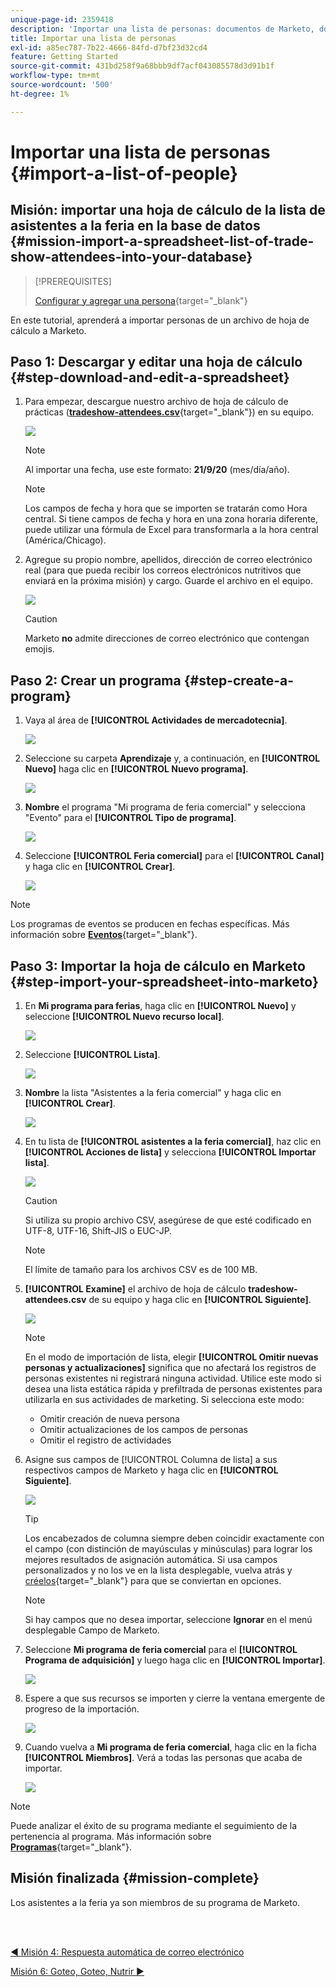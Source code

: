 ```yaml
---
unique-page-id: 2359418
description: 'Importar una lista de personas: documentos de Marketo, documentación del producto'
title: Importar una lista de personas
exl-id: a85ec787-7b22-4666-84fd-d7bf23d32cd4
feature: Getting Started
source-git-commit: 431bd258f9a68bbb9df7acf043085578d3d91b1f
workflow-type: tm+mt
source-wordcount: '500'
ht-degree: 1%

---
```


# Importar una lista de personas {#import-a-list-of-people}

## Misión: importar una hoja de cálculo de la lista de asistentes a la feria en la base de datos {#mission-import-a-spreadsheet-list-of-trade-show-attendees-into-your-database}

>[!PREREQUISITES]
>
>[Configurar y agregar una persona](/help/marketo/getting-started/quick-wins/get-set-up-and-add-a-person.md){target="_blank"}

En este tutorial, aprenderá a importar personas de un archivo de hoja de cálculo a Marketo.

## Paso 1: Descargar y editar una hoja de cálculo {#step-download-and-edit-a-spreadsheet}

1. Para empezar, descargue nuestro archivo de hoja de cálculo de prácticas ([**tradeshow-attendees.csv**](/help/marketo/getting-started/assets/tradeshow-attendees.csv){target="_blank"}) en su equipo.

   ![](assets/import-a-list-of-people-1.png)

   >[!NOTE]
   >
   >Al importar una fecha, use este formato: **21/9/20** (mes/día/año).

   >[!NOTE]
   >
   >Los campos de fecha y hora que se importen se tratarán como Hora central. Si tiene campos de fecha y hora en una zona horaria diferente, puede utilizar una fórmula de Excel para transformarla a la hora central (América/Chicago).

1. Agregue su propio nombre, apellidos, dirección de correo electrónico real (para que pueda recibir los correos electrónicos nutritivos que enviará en la próxima misión) y cargo. Guarde el archivo en el equipo.

   ![](assets/import-a-list-of-people-2.png)

   >[!CAUTION]
   >
   >Marketo **no** admite direcciones de correo electrónico que contengan emojis.

## Paso 2: Crear un programa {#step-create-a-program}

1. Vaya al área de **[!UICONTROL Actividades de mercadotecnia]**.

   ![](assets/import-a-list-of-people-3.png)

1. Seleccione su carpeta **Aprendizaje** y, a continuación, en **[!UICONTROL Nuevo]** haga clic en **[!UICONTROL Nuevo programa]**.

   ![](assets/import-a-list-of-people-4.png)

1. **Nombre** el programa &quot;Mi programa de feria comercial&quot; y selecciona &quot;Evento&quot; para el **[!UICONTROL Tipo de programa]**.

   ![](assets/import-a-list-of-people-5.png)

1. Seleccione **[!UICONTROL Feria comercial]** para el **[!UICONTROL Canal]** y haga clic en **[!UICONTROL Crear]**.

   ![](assets/import-a-list-of-people-6.png)

>[!NOTE]
>
>Los programas de eventos se producen en fechas específicas. Más información sobre [**Eventos**](/help/marketo/product-docs/demand-generation/events/understanding-events/understanding-event-programs.md){target="_blank"}.

## Paso 3: Importar la hoja de cálculo en Marketo {#step-import-your-spreadsheet-into-marketo}

1. En **Mi programa para ferias**, haga clic en **[!UICONTROL Nuevo]** y seleccione **[!UICONTROL Nuevo recurso local]**.

   ![](assets/import-a-list-of-people-7.png)

1. Seleccione **[!UICONTROL Lista]**.

   ![](assets/import-a-list-of-people-8.png)

1. **Nombre** la lista &quot;Asistentes a la feria comercial&quot; y haga clic en **[!UICONTROL Crear]**.

   ![](assets/import-a-list-of-people-9.png)

1. En tu lista de **[!UICONTROL asistentes a la feria comercial]**, haz clic en **[!UICONTROL Acciones de lista]** y selecciona **[!UICONTROL Importar lista]**.

   ![](assets/import-a-list-of-people-10.png)

   >[!CAUTION]
   >
   >Si utiliza su propio archivo CSV, asegúrese de que esté codificado en UTF-8, UTF-16, Shift-JIS o EUC-JP.

   >[!NOTE]
   >
   >El límite de tamaño para los archivos CSV es de 100 MB.

1. **[!UICONTROL Examine]** el archivo de hoja de cálculo **tradeshow-attendees.csv** de su equipo y haga clic en **[!UICONTROL Siguiente]**.

   ![](assets/import-a-list-of-people-11.png)

   >[!NOTE]
   >
   >En el modo de importación de lista, elegir **[!UICONTROL Omitir nuevas personas y actualizaciones]** significa que no afectará los registros de personas existentes ni registrará ninguna actividad. Utilice este modo si desea una lista estática rápida y prefiltrada de personas existentes para utilizarla en sus actividades de marketing. Si selecciona este modo:
   >
   > * Omitir creación de nueva persona
   > * Omitir actualizaciones de los campos de personas
   > * Omitir el registro de actividades

1. Asigne sus campos de [!UICONTROL Columna de lista] a sus respectivos campos de Marketo y haga clic en **[!UICONTROL Siguiente]**.

   ![](assets/import-a-list-of-people-12.png)

   >[!TIP]
   >
   >Los encabezados de columna siempre deben coincidir exactamente con el campo (con distinción de mayúsculas y minúsculas) para lograr los mejores resultados de asignación automática. Si usa campos personalizados y no los ve en la lista desplegable, vuelva atrás y [créelos](/help/marketo/product-docs/administration/field-management/create-a-custom-field-in-marketo.md){target="_blank"} para que se conviertan en opciones.

   >[!NOTE]
   >
   >Si hay campos que no desea importar, seleccione **Ignorar** en el menú desplegable Campo de Marketo.

1. Seleccione **Mi programa de feria comercial** para el **[!UICONTROL Programa de adquisición]** y luego haga clic en **[!UICONTROL Importar]**.

   ![](assets/import-a-list-of-people-13.png)

1. Espere a que sus recursos se importen y cierre la ventana emergente de progreso de la importación.

   ![](assets/import-a-list-of-people-14.png)

1. Cuando vuelva a **Mi programa de feria comercial**, haga clic en la ficha **[!UICONTROL Miembros]**. Verá a todas las personas que acaba de importar.

   ![](assets/import-a-list-of-people-15.png)

>[!NOTE]
>
>Puede analizar el éxito de su programa mediante el seguimiento de la pertenencia al programa. Más información sobre [**Programas**](/help/marketo/product-docs/core-marketo-concepts/programs/creating-programs/understanding-programs.md){target="_blank"}.

## Misión finalizada {#mission-complete}

Los asistentes a la feria ya son miembros de su programa de Marketo.

<br> 

[◄ Misión 4: Respuesta automática de correo electrónico](/help/marketo/getting-started/quick-wins/email-auto-response.md)

[Misión 6: Goteo, Goteo, Nutrir ►](/help/marketo/getting-started/quick-wins/drip-drip-nurture.md)
